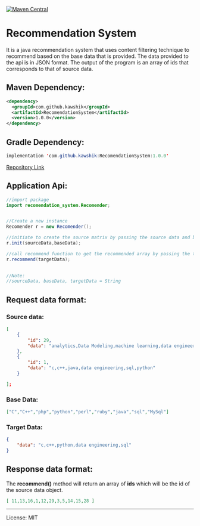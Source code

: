 [![Maven Central](https://maven-badges.herokuapp.com/maven-central/com.github.kawshik/RecomendationSystem/badge.svg)](https://maven-badges.herokuapp.com/maven-central/com.github.kawshik/RecomendationSystem)

# Recommendation System
It is a java recommendation system that uses content filtering technique to recommend based on the base data that is provided. The data provided to the api is in JSON format. The output of the program is an array of ids that corresponds to that of source data.

## Maven Dependency:

```xml
<dependency>
  <groupId>com.github.kawshik</groupId>
  <artifactId>RecomendationSystem</artifactId>
  <version>1.0.0</version>
</dependency>
```


## Gradle Dependency:
```java
implementation 'com.github.kawshik:RecomendationSystem:1.0.0'
```
[Repository Link](https://search.maven.org/artifact/com.github.kawshik/RecomendationSystem/1.0.0/jar)

## Application Api:
```java
//import package
import recomendation_system.Recomender;


//Create a new instance
Recomender r = new Recomender();

//initiate to create the source matrix by passing the source data and base data
r.init(sourceData,baseData);

//call recommend function to get the recommended array by passing the target data
r.recommend(targetData);
 

//Note:
//sourceData, baseData, targetData = String
```
  

## Request data format:
### Source data:
```json
[
	{
		"id": 29,
		"data": "analytics,Data Modeling,machine learning,data engineering,sql,python"
	},
	{
		"id": 1,
		"data": "c,c++,java,data engineering,sql,python"
	}

];
```
  

### Base Data:
```json
["C","C++","php","python","perl","ruby","java","sql","MySql"]
```
  

### Target Data:
```json
{
	"data": "c,c++,python,data engineering,sql"
}
```
  
  

## Response data format:
The **recommend()** method will return an array of **ids** which will be the id of the source data object.
```json
[ 11,13,16,1,12,29,3,5,14,15,28 ]
```
___
License: MIT
